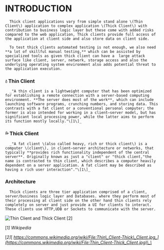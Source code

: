 # INTRODUCTION

      Thick client applications vary from simple stand alone \(Thin Client\) application to complex application \(Thick Client\) with contribution to business logic layer but these come with added risks compared to the web application, Thick clients provide full access of the application at client side and also store data on client side.

      To test thick clients automated testing is not enough, we also need **a lot of skillful manual testing,** which can be assisted by specialized tools as given thick client can have a  large attack surface like client, server, network, storage access and also the underlying operating system environment also adds potential threat to the application execution.

### 💧 Thin Client <a id="including-chapters"></a>

      _"A thin client is a lightweight computer that has been optimized for establishing a remote connection with a server-based computing environment. **The server does most of the work**, which can include launching software programs, crunching numbers, and storing data. This contrasts with a fat client or a conventional personal computer; the former is also intended for working in a client–server model, but has significant local processing power, while the latter aims to perform its function mostly locally."\[1\]_  


### 💦 Thick Client <a id="deleting-a-chapter"></a>

      _"A fat client \(also called heavy, rich or thick client\) is a computer \(client\), in client–server architecture or networks, that typically **provides rich functionality independent of the central server**. Originally known as just a "client" or "thick client,"the name is contrasted to thin client, which describes a computer heavily dependent on a server application. A fat client may be described as having a rich user interaction"."\[1\]_  


### Architecture <a id="auto-saving"></a>

      Thick clients are three tier application comprised of a client, server/business logic layer and Databases. where they perform most of their processing at client side on the other hand thin clients rely completely on server and just provide a UI for clients to interact. These clients use HTTP,UDB or Sockets to communicate with the server.

![Thin Client and Thick Client \[2\]](.gitbook/assets/image.png)



\[_1\] Wikipedia _

\[_2\]_[ _https://commons.wikimedia.org/wiki/File:Thin\_Client-Thick\_Client.jpg_](https://commons.wikimedia.org/wiki/File:Thin_Client-Thick_Client.jpg)\_\_



